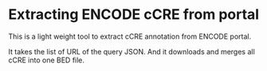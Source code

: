 # Extracting ENCODE cCRE from portal

This is a light weight tool to extract cCRE annotation from ENCODE portal.

It takes the list of URL of the query JSON. 
And it downloads and merges all cCRE into one BED file.
